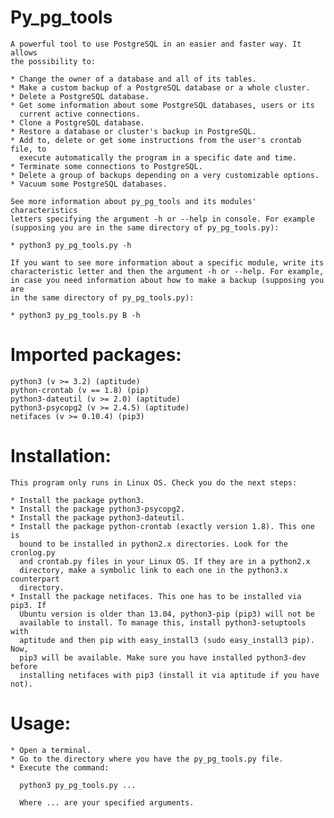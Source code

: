 
# Py_pg_tools

    A powerful tool to use PostgreSQL in an easier and faster way. It allows
    the possibility to:

    * Change the owner of a database and all of its tables.
    * Make a custom backup of a PostgreSQL database or a whole cluster.
    * Delete a PostgreSQL database.
    * Get some information about some PostgreSQL databases, users or its
      current active connections.
    * Clone a PostgreSQL database.
    * Restore a database or cluster's backup in PostgreSQL.
    * Add to, delete or get some instructions from the user's crontab file, to
      execute automatically the program in a specific date and time.
    * Terminate some connections to PostgreSQL.
    * Delete a group of backups depending on a very customizable options.
    * Vacuum some PostgreSQL databases.

    See more information about py_pg_tools and its modules' characteristics
    letters specifying the argument -h or --help in console. For example
    (supposing you are in the same directory of py_pg_tools.py):

    * python3 py_pg_tools.py -h

    If you want to see more information about a specific module, write its
    characteristic letter and then the argument -h or --help. For example,
    in case you need information about how to make a backup (supposing you are
    in the same directory of py_pg_tools.py):

    * python3 py_pg_tools.py B -h

# Imported packages:

    python3 (v >= 3.2) (aptitude)
    python-crontab (v == 1.8) (pip)
    python3-dateutil (v >= 2.0) (aptitude)
    python3-psycopg2 (v >= 2.4.5) (aptitude)
    netifaces (v >= 0.10.4) (pip3)

# Installation:

    This program only runs in Linux OS. Check you do the next steps:

    * Install the package python3.
    * Install the package python3-psycopg2.
    * Install the package python3-dateutil.
    * Install the package python-crontab (exactly version 1.8). This one is
      bound to be installed in python2.x directories. Look for the cronlog.py
      and crontab.py files in your Linux OS. If they are in a python2.x
      directory, make a symbolic link to each one in the python3.x counterpart
      directory.
    * Install the package netifaces. This one has to be installed via pip3. If
      Ubuntu version is older than 13.04, python3-pip (pip3) will not be
      available to install. To manage this, install python3-setuptools with
      aptitude and then pip with easy_install3 (sudo easy_install3 pip). Now,
      pip3 will be available. Make sure you have installed python3-dev before
      installing netifaces with pip3 (install it via aptitude if you have not).

# Usage:

    * Open a terminal.
    * Go to the directory where you have the py_pg_tools.py file.
    * Execute the command:

      python3 py_pg_tools.py ...

      Where ... are your specified arguments.

